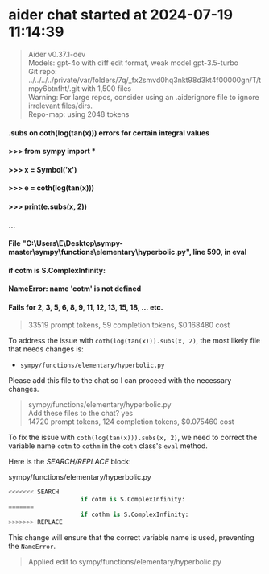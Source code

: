 
# aider chat started at 2024-07-19 11:14:39

> Aider v0.37.1-dev  
> Models: gpt-4o with diff edit format, weak model gpt-3.5-turbo  
> Git repo: ../../../../private/var/folders/7q/_fx2smvd0hq3nkt98d3kt4f00000gn/T/tmpy6btnfht/.git with 1,500 files  
> Warning: For large repos, consider using an .aiderignore file to ignore irrelevant files/dirs.  
> Repo-map: using 2048 tokens  

#### .subs on coth(log(tan(x))) errors for certain integral values  
####     >>> from sympy import *  
####     >>> x = Symbol('x')  
####     >>> e = coth(log(tan(x)))  
####     >>> print(e.subs(x, 2))  
####     ...  
####     File "C:\Users\E\Desktop\sympy-master\sympy\functions\elementary\hyperbolic.py", line 590, in eval  
####         if cotm is S.ComplexInfinity:  
####     NameError: name 'cotm' is not defined  
####   
#### Fails for 2, 3, 5, 6, 8, 9, 11, 12, 13, 15, 18, ... etc.  
> 33519 prompt tokens, 59 completion tokens, $0.168480 cost  

To address the issue with `coth(log(tan(x))).subs(x, 2)`, the most likely file that needs changes is:

- `sympy/functions/elementary/hyperbolic.py`

Please add this file to the chat so I can proceed with the necessary changes.

> sympy/functions/elementary/hyperbolic.py  
> Add these files to the chat? yes  
> 14720 prompt tokens, 124 completion tokens, $0.075460 cost  

To fix the issue with `coth(log(tan(x))).subs(x, 2)`, we need to correct the variable name `cotm` to `cothm` in the `coth` class's `eval` method.

Here is the *SEARCH/REPLACE* block:

sympy/functions/elementary/hyperbolic.py
```python
<<<<<<< SEARCH
                    if cotm is S.ComplexInfinity:
=======
                    if cothm is S.ComplexInfinity:
>>>>>>> REPLACE
```

This change will ensure that the correct variable name is used, preventing the `NameError`.

> Applied edit to sympy/functions/elementary/hyperbolic.py  
